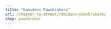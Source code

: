 ```yaml
---
title: "Ramsdens Pawnbrokers"
url: /chester-le-street/ramsdens-pawnbrokers/
shop: pawnbroker
---
```

